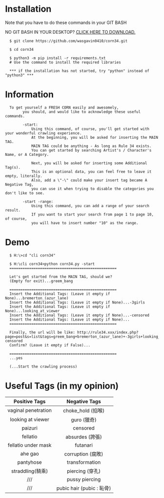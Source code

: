 # Installation

Note that you have to do these commands in your GIT BASH

NO GIT BASH IN YOUR DESKTOP? [CLICK HERE TO DOWNLOAD.](https://git-scm.com/downloads)

```
  $ git clone https://github.com/wasgavin0410/corn34.git
  
  $ cd corn34
  
  $ python3 -m pip install -r requirements.txt
  # Use the command to install the required libraries
  
  *** if the installation has not started, try "python" instead of "python3" *** 
```

# Information

```
  To get yourself a FRESH CORN easily and awesomely, 
        you should, and would like to acknowledge these useful commands.

        -start:
            Using this command, of course, you'll get started with your wonderful crawling experience.
            At the beginning, you will be asked for inserting the MAIN TAG.
            MAIN TAG could be anything - As long as Rule 34 exists.
            You can get started by searching Artist's / Character's Name, or A Category.

            Next, you will be asked for inserting some Additional Tag(s).
            This is an optional data, you can feel free to leave it empty, literally.
            Also, add a \"-\" could make your insert tag became A Negative Tag,
            you can use it when trying to disable the categories you don't like to see.

        -start -range:
            Using this command, you can add a range of your search result.
            If you want to start your search from page 1 to page 10, of course, 
            you will have to insert number "10" as the range.
```

# Demo

```
  $ H:\>cd "cli corn34"

  $ H:\cli corn34>python corn34.py -start
  =================================================

  Let's get started from the MAIN TAG, should we?
  (Empty for exit)...greem_bang

  =================================================
  Insert the Additional Tags: (Leave it empty if None)...bremerton_(azur_lane)
  Insert the Additional Tags: (Leave it empty if None)...-3girls
  Insert the Additional Tags: (Leave it empty if None)...looking_at_viewer
  Insert the Additional Tags: (Leave it empty if None)...-censored
  Insert the Additional Tags: (Leave it empty if None)...
  =================================================

  Finally, the url will be like: http://rule34.xxx/index.php?page=post&s=list&tags=greem_bang+bremerton_(azur_lane)+-3girls+looking_at_viewer+-censored
  Confirm? (Leave it empty if False)...

  =================================================
  ...yes
  
  (...Start the crawling process)
```

# Useful Tags (in my opinion)

Positive Tags | Negative Tags
:------------:|:-------------:
vaginal penetration   |choke_hold (掐喉)
looking at viewer|guro (獵奇)
paizuri       |censored
fellatio|absurdes (誇張)
fellatio under mask|futanari
ahe gao|corruption (腐敗)
pantyhose|transformation
straddling(騎乘)|piercing (穿孔)
///|pussy piercing
///|pubic hair (pubic : 恥骨)
